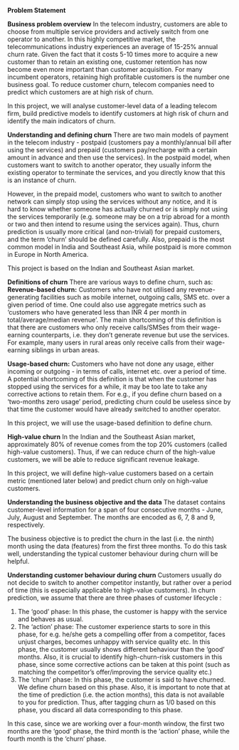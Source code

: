 **Problem Statement**

**Business problem overview**
In the telecom industry, customers are able to choose from multiple service providers and actively switch from one operator to another. 
In this highly competitive market, the telecommunications industry experiences an average of 15-25% annual churn rate. 
Given the fact that it costs 5-10 times more to acquire a new customer than to retain an existing one, customer retention has now become even more important than customer acquisition.
For many incumbent operators, retaining high profitable customers is the number one business goal.
To reduce customer churn, telecom companies need to predict which customers are at high risk of churn.
 
In this project, we will analyse customer-level data of a leading telecom firm, build predictive models to identify customers at high risk of churn and identify the main indicators of churn.
 
**Understanding and defining churn**
There are two main models of payment in the telecom industry - postpaid (customers pay a monthly/annual bill after using the services) and 
prepaid (customers pay/recharge with a certain amount in advance and then use the services).
In the postpaid model, when customers want to switch to another operator, they usually inform the existing operator to terminate the services, and 
you directly know that this is an instance of churn.
 
However, in the prepaid model, customers who want to switch to another network can simply stop using the services without any notice, and it is hard to know 
whether someone has actually churned or is simply not using the services temporarily (e.g. someone may be on a trip abroad for a month or two and then 
intend to resume using the services again).
Thus, churn prediction is usually more critical (and non-trivial) for prepaid customers, and the term ‘churn’ should be defined carefully.
Also, prepaid is the most common model in India and Southeast Asia, while postpaid is more common in Europe in North America.
 
This project is based on the Indian and Southeast Asian market.
 
**Definitions of churn**
There are various ways to define churn, such as:
**Revenue-based churn:** Customers who have not utilised any revenue-generating facilities such as mobile internet, outgoing calls, SMS etc. over a given period of time. One could also use aggregate metrics such as ‘customers who have generated less than INR 4 per month in total/average/median revenue’.
The main shortcoming of this definition is that there are customers who only receive calls/SMSes from their wage-earning counterparts, i.e. they don’t generate revenue but use the services. For example, many users in rural areas only receive calls from their wage-earning siblings in urban areas.
 
**Usage-based churn:** Customers who have not done any usage, either incoming or outgoing - in terms of calls, internet etc. over a period of time.
A potential shortcoming of this definition is that when the customer has stopped using the services for a while, it may be too late to take any corrective actions to retain them. For e.g., if you define churn based on a ‘two-months zero usage’ period, predicting churn could be useless since by that time the customer would have already switched to another operator.
 
In this project, we will use the usage-based definition to define churn.
 
**High-value churn**
In the Indian and the Southeast Asian market, approximately 80% of revenue comes from the top 20% customers (called high-value customers). Thus, if we can reduce churn of the high-value customers, we will be able to reduce significant revenue leakage.
 
In this project, we will define high-value customers based on a certain metric (mentioned later below) and predict churn only on high-value customers.
 
**Understanding the business objective and the data**
The dataset contains customer-level information for a span of four consecutive months - June, July, August and September. The months are encoded as 6, 7, 8 and 9, respectively. 

The business objective is to predict the churn in the last (i.e. the ninth) month using the data (features) from the first three months. To do this task well, understanding the typical customer behaviour during churn will be helpful.
 
**Understanding customer behaviour during churn**
Customers usually do not decide to switch to another competitor instantly, but rather over a period of time (this is especially applicable to high-value customers). In churn prediction, we assume that there are three phases of customer lifecycle :
1. The ‘good’ phase: In this phase, the customer is happy with the service and behaves as usual.
2. The ‘action’ phase: The customer experience starts to sore in this phase, for e.g. he/she gets a compelling offer from a  competitor, faces unjust charges, becomes unhappy with service quality etc. In this phase, the customer usually shows different behaviour than the ‘good’ months. Also, it is crucial to identify high-churn-risk customers in this phase, since some corrective actions can be taken at this point (such as matching the competitor’s offer/improving the service quality etc.)
3. The ‘churn’ phase: In this phase, the customer is said to have churned. We define churn based on this phase. Also, it is important to note that at the time of prediction (i.e. the action months), this data is not available to you for prediction. Thus, after tagging churn as 1/0 based on this phase, you discard all data corresponding to this phase.
 
In this case, since we are working over a four-month window, the first two months are the ‘good’ phase, the third month is the ‘action’ phase, while the fourth month is the ‘churn’ phase.
